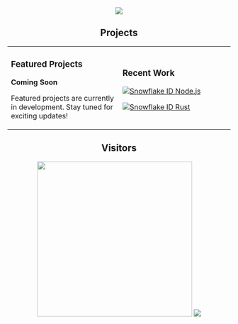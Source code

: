 <div align="center">
<img src="https://capsule-render.vercel.app/api?type=waving&height=300&color=timeGradient&text=Axoneo"/>

<h2 align="center">Projects</h1>
<table>
<tr>
<td width="50%">

### Featured Projects

**Coming Soon**

Featured projects are currently in development. Stay tuned for exciting updates!

</td>
<td width="50%">

### Recent Work

[![Snowflake ID Node.js](https://github-readme-stats.vercel.app/api/pin/?username=axoneo&repo=snowflake-id-node&theme=tokyonight)](https://github.com/axoneo/snowflake-id-node)

[![Snowflake ID Rust](https://github-readme-stats.vercel.app/api/pin/?username=axoneo&repo=snowflake-id-rs&theme=tokyonight)](https://github.com/axoneo/snowflake-id-rs)

</td>
</tr>
</table>

<h2 align="center">Visitors</h1>
<img src="https://count.getloli.com/get/@axoneo?theme=gelbooru" width="350"/>

<img src="https://capsule-render.vercel.app/api?type=waving&color=timeGradient&section=footer"/>
<div>
